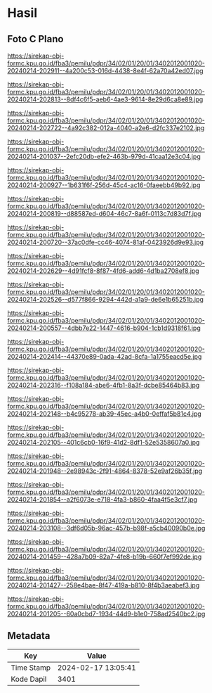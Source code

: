 # Hasil

## Foto C Plano

https://sirekap-obj-formc.kpu.go.id/fba3/pemilu/pdpr/34/02/01/20/01/3402012001020-20240214-202911--4a200c53-016d-4438-8e4f-62a70a42ed07.jpg

https://sirekap-obj-formc.kpu.go.id/fba3/pemilu/pdpr/34/02/01/20/01/3402012001020-20240214-202813--8df4c6f5-aeb6-4ae3-9614-8e29d6ca8e89.jpg

https://sirekap-obj-formc.kpu.go.id/fba3/pemilu/pdpr/34/02/01/20/01/3402012001020-20240214-202722--4a92c382-012a-4040-a2e6-d2fc337e2102.jpg

https://sirekap-obj-formc.kpu.go.id/fba3/pemilu/pdpr/34/02/01/20/01/3402012001020-20240214-201037--2efc20db-efe2-463b-979d-41caa12e3c04.jpg

https://sirekap-obj-formc.kpu.go.id/fba3/pemilu/pdpr/34/02/01/20/01/3402012001020-20240214-200927--1b631f6f-256d-45c4-ac16-0faeebb49b92.jpg

https://sirekap-obj-formc.kpu.go.id/fba3/pemilu/pdpr/34/02/01/20/01/3402012001020-20240214-200819--d88587ed-d604-46c7-8a6f-0113c7d83d7f.jpg

https://sirekap-obj-formc.kpu.go.id/fba3/pemilu/pdpr/34/02/01/20/01/3402012001020-20240214-200720--37ac0dfe-cc46-4074-81af-0423926d9e93.jpg

https://sirekap-obj-formc.kpu.go.id/fba3/pemilu/pdpr/34/02/01/20/01/3402012001020-20240214-202629--4d91fcf8-8f87-4fd6-add6-4d1ba2708ef8.jpg

https://sirekap-obj-formc.kpu.go.id/fba3/pemilu/pdpr/34/02/01/20/01/3402012001020-20240214-202526--d577f866-9294-442d-a1a9-de6e1b65251b.jpg

https://sirekap-obj-formc.kpu.go.id/fba3/pemilu/pdpr/34/02/01/20/01/3402012001020-20240214-200557--4dbb7e22-1447-4616-b904-1cb1d9318f61.jpg

https://sirekap-obj-formc.kpu.go.id/fba3/pemilu/pdpr/34/02/01/20/01/3402012001020-20240214-202414--44370e89-0ada-42ad-8cfa-1a1755eacd5e.jpg

https://sirekap-obj-formc.kpu.go.id/fba3/pemilu/pdpr/34/02/01/20/01/3402012001020-20240214-202316--f108a184-abe6-4fb1-8a3f-dcbe85464b83.jpg

https://sirekap-obj-formc.kpu.go.id/fba3/pemilu/pdpr/34/02/01/20/01/3402012001020-20240214-202148--b4c95278-ab39-45ec-a4b0-0effaf5b81c4.jpg

https://sirekap-obj-formc.kpu.go.id/fba3/pemilu/pdpr/34/02/01/20/01/3402012001020-20240214-202105--401c6cb0-16f9-41d2-8df1-52e5358607a0.jpg

https://sirekap-obj-formc.kpu.go.id/fba3/pemilu/pdpr/34/02/01/20/01/3402012001020-20240214-201948--2e98943c-2f91-4864-8378-52e9af26b35f.jpg

https://sirekap-obj-formc.kpu.go.id/fba3/pemilu/pdpr/34/02/01/20/01/3402012001020-20240214-201854--a2f6073e-e718-4fa3-b860-4faa4f5e3cf7.jpg

https://sirekap-obj-formc.kpu.go.id/fba3/pemilu/pdpr/34/02/01/20/01/3402012001020-20240214-203108--3df6d05b-96ac-457b-b98f-a5cb40090b0e.jpg

https://sirekap-obj-formc.kpu.go.id/fba3/pemilu/pdpr/34/02/01/20/01/3402012001020-20240214-201459--428a7b09-82a7-4fe8-b19b-660f7ef992de.jpg

https://sirekap-obj-formc.kpu.go.id/fba3/pemilu/pdpr/34/02/01/20/01/3402012001020-20240214-201427--258e4bae-8f47-419a-b810-8f4b3aeabef3.jpg

https://sirekap-obj-formc.kpu.go.id/fba3/pemilu/pdpr/34/02/01/20/01/3402012001020-20240214-201205--60a0cbd7-1934-44d9-b1e0-758ad2540bc2.jpg


## Metadata

| Key        | Value               |
| ---------- | ------------------- |
| Time Stamp | 2024-02-17 13:05:41 |
| Kode Dapil | 3401                |



